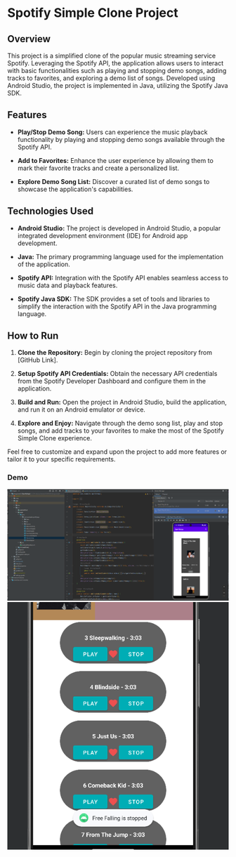 # Spotify Simple Clone Project

## Overview

This project is a simplified clone of the popular music streaming service Spotify. Leveraging the Spotify API, the application allows users to interact with basic functionalities such as playing and stopping demo songs, adding tracks to favorites, and exploring a demo list of songs. Developed using Android Studio, the project is implemented in Java, utilizing the Spotify Java SDK.

## Features

- **Play/Stop Demo Song:** Users can experience the music playback functionality by playing and stopping demo songs available through the Spotify API.

- **Add to Favorites:** Enhance the user experience by allowing them to mark their favorite tracks and create a personalized list.

- **Explore Demo Song List:** Discover a curated list of demo songs to showcase the application's capabilities.

## Technologies Used

- **Android Studio:** The project is developed in Android Studio, a popular integrated development environment (IDE) for Android app development.

- **Java:** The primary programming language used for the implementation of the application.

- **Spotify API:** Integration with the Spotify API enables seamless access to music data and playback features.

- **Spotify Java SDK:** The SDK provides a set of tools and libraries to simplify the interaction with the Spotify API in the Java programming language.

## How to Run

1. **Clone the Repository:** Begin by cloning the project repository from [GitHub Link].

2. **Setup Spotify API Credentials:** Obtain the necessary API credentials from the Spotify Developer Dashboard and configure them in the application.

3. **Build and Run:** Open the project in Android Studio, build the application, and run it on an Android emulator or device.

4. **Explore and Enjoy:** Navigate through the demo song list, play and stop songs, and add tracks to your favorites to make the most of the Spotify Simple Clone experience.

Feel free to customize and expand upon the project to add more features or tailor it to your specific requirements.

### Demo

![Local Image](image-git/1.png)
![Local Image](image-git/2.png)
